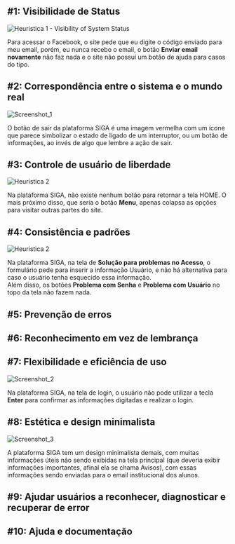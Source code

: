 ## #1: Visibilidade de Status

![Heuristica 1 - Visibility of System Status](https://github.com/pedro11pucci/Bertoti/assets/56747051/4436b55f-5a37-4607-8749-74bca63fcf72)

Para acessar o Facebook, o site pede que eu digite o código enviado para meu email, porém, eu nunca recebo o email, o botão <b>Enviar email novamente</b> não faz nada e o site não possuí um botão de ajuda para casos do tipo.

## #2: Correspondência entre o sistema e o mundo real

![Screenshot_1](https://github.com/pedro11pucci/Bertoti/assets/56747051/429f9781-6ae9-4872-a3e5-7253fd76e62c)

O botão de sair da plataforma SIGA é uma imagem vermelha com um ícone que parece simbolizar o estado de ligado de um interruptor, ou um botão de informações, ao invés de algo que lembre a ação de sair.

## #3: Controle de usuário de liberdade

![Heuristica 2](https://github.com/pedro11pucci/Bertoti/assets/56747051/5223166c-efda-4331-b6ab-dfd80a7f9502)

Na plataforma SIGA, não existe nenhum botão para retornar a tela HOME. O mais próximo disso, que seria o botão <b>Menu</b>, apenas colapsa as opções para visitar outras partes do site.

## #4: Consistência e padrões

![Heuristica 2](https://github.com/pedro11pucci/Bertoti/assets/56747051/e2f90200-51f1-43ec-be91-35329a7b6d13)

Na plataforma SIGA, na tela de <b>Solução para problemas no Acesso</b>, o formulário pede para inserir a informação Usuário, e não há alternativa para caso o usuário tenha esquecido essa informação. <br>
Além disso, os botões <b>Problema com Senha</b> e <b>Problema com Usuário</b> no topo da tela não fazem nada.

## #5: Prevenção de erros

## #6: Reconhecimento em vez de lembrança

## #7: Flexibilidade e eficiência de uso

![Screenshot_2](https://github.com/pedro11pucci/Bertoti/assets/56747051/47ffae26-9c71-4152-8f5d-06cc7969ab39)

Na plataforma SIGA, na tela de login, o usuário não pode utilizar a tecla <b>Enter</b> para confirmar as informações digitadas e realizar o login.

## #8: Estética e design minimalista

![Screenshot_3](https://github.com/pedro11pucci/Bertoti/assets/56747051/5becfef8-829b-4eba-afbd-cf563d445b21)

A plataforma SIGA tem um design minimalista demais, com muitas informações úteis não sendo exibidas na tela principal (que deveria exibir informações importantes, afinal ela se chama Avisos), com essas informações sendo enviadas para o email institucional dos alunos.

## #9: Ajudar usuários a reconhecer, diagnosticar e recuperar de error

## #10: Ajuda e documentação
